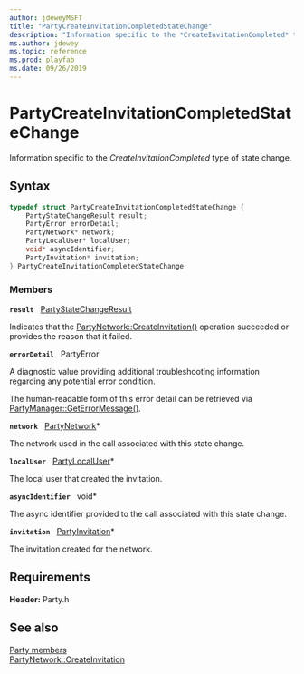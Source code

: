 ```yaml
---
author: jdeweyMSFT
title: "PartyCreateInvitationCompletedStateChange"
description: "Information specific to the *CreateInvitationCompleted* type of state change."
ms.author: jdewey
ms.topic: reference
ms.prod: playfab
ms.date: 09/26/2019
---
```


# PartyCreateInvitationCompletedStateChange  

Information specific to the *CreateInvitationCompleted* type of state change.  

## Syntax  
  
```cpp
typedef struct PartyCreateInvitationCompletedStateChange {  
    PartyStateChangeResult result;  
    PartyError errorDetail;  
    PartyNetwork* network;  
    PartyLocalUser* localUser;  
    void* asyncIdentifier;  
    PartyInvitation* invitation;  
} PartyCreateInvitationCompletedStateChange  
```
  
### Members  
  
**`result`** &nbsp; [PartyStateChangeResult](../enums/partystatechangeresult.md)  
  
Indicates that the [PartyNetwork::CreateInvitation()](../classes/PartyNetwork/methods/partynetwork_createinvitation.md) operation succeeded or provides the reason that it failed.
  
**`errorDetail`** &nbsp; PartyError  
  
A diagnostic value providing additional troubleshooting information regarding any potential error condition.
  
The human-readable form of this error detail can be retrieved via [PartyManager::GetErrorMessage()](../classes/PartyManager/methods/partymanager_geterrormessage.md).
  
**`network`** &nbsp; [PartyNetwork](../classes/PartyNetwork/partynetwork.md)*  
  
The network used in the call associated with this state change.
  
**`localUser`** &nbsp; [PartyLocalUser](../classes/PartyLocalUser/partylocaluser.md)*  
  
The local user that created the invitation.
  
**`asyncIdentifier`** &nbsp; void*  
  
The async identifier provided to the call associated with this state change.
  
**`invitation`** &nbsp; [PartyInvitation](../classes/PartyInvitation/partyinvitation.md)*  
  
The invitation created for the network.
  
  
## Requirements  
  
**Header:** Party.h
  
## See also  
[Party members](../party_members.md)  
[PartyNetwork::CreateInvitation](../classes/PartyNetwork/methods/partynetwork_createinvitation.md)
  
  
